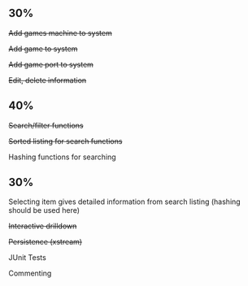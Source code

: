 ## 30%

~~Add games machine to system~~

~~Add game to system~~

~~Add game port to system~~

~~Edit, delete information~~

## 40%

~~Search/filter functions~~

~~Sorted listing for search functions~~

Hashing functions for searching

## 30%

Selecting item gives detailed information from search listing (hashing should be used here)

~~Interactive drilldown~~

~~Persistence (xstream)~~

JUnit Tests

Commenting


